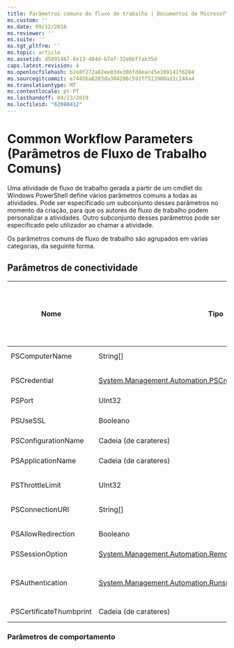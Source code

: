 ```yaml
---
title: Parâmetros comuns do fluxo de trabalho | Documentos da Microsoft
ms.custom: ''
ms.date: 09/12/2016
ms.reviewer: ''
ms.suite: ''
ms.tgt_pltfrm: ''
ms.topic: article
ms.assetid: d5891467-8e13-484d-b7af-32e6bffab35d
caps.latest.revision: 4
ms.openlocfilehash: b2e8f272a82ee03de306fd8eac45e109142f6284
ms.sourcegitcommit: e7445ba8203da304286c591ff513900ad1c244a4
ms.translationtype: MT
ms.contentlocale: pt-PT
ms.lasthandoff: 04/23/2019
ms.locfileid: "62080412"
---
```

# <a name="common-workflow-parameters"></a>Common Workflow Parameters (Parâmetros de Fluxo de Trabalho Comuns)

Uma atividade de fluxo de trabalho gerada a partir de um cmdlet do Windows PowerShell define vários parâmetros comuns a todas as atividades. Pode ser especificado um subconjunto desses parâmetros no momento da criação, para que os autores de fluxo de trabalho podem personalizar a atividades. Outro subconjunto desses parâmetros pode ser especificado pelo utilizador ao chamar a atividade.

Os parâmetros comuns de fluxo de trabalho são agrupados em várias categorias, da seguinte forma.

## <a name="connectivity-parameters"></a>Parâmetros de conectividade

|Nome|Tipo|Descrição|Pode ser especificado pelo utilizador final no tempo de execução?|Pode ser especificado pelo autor do fluxo de trabalho no momento da criação?|Pode ser especificado pelo autor do fluxo de trabalho na Instanciação?|
|----------|----------|-----------------|-----------------------------------------------------|------------------------------------------------------------|-----------------------------------------------------------|
|PSComputerName|String[]|Uma lista de nomes de computador para o qual pretende iniciar trabalhos.|Sim|Sim|Sim|
|PSCredential|[System.Management.Automation.PSCredential](/dotnet/api/System.Management.Automation.PSCredential)|A credencial de autenticação a utilizar para início de sessão para os computadores especificados pelo parâmetro PSComputerName. Este parâmetro é válido apenas se PSComputerName for especificado.|Sim|Sim|Sim|
|PSPort|UInt32|A porta a ser utilizada para executar o fluxo de trabalho.|Sim|Sim|Sim|
|PSUseSSL|Booleano|Utilize o protocolo Secure Sockets Layer (SSL) para estabelecer uma ligação segura para o computador remoto a executar o fluxo de trabalho.|Sim|Sim|Sim|
|PSConfigurationName|Cadeia (de carateres)|A configuração de sessão utilizada para executar o fluxo de trabalho.|Sim|Sim|Sim|
|PSApplicationName|Cadeia (de carateres)|A parte do nome de aplicação da ligação de URI para a execução de fluxo de trabalho. Utilize este parâmetro, apenas quando não estiver a utilizar o parâmetro ConnectionURI.|Sim|Sim|Sim|
|PSThrottleLimit|UInt32|O número máximo de ligações simultâneas que podem ser estabelecidas para executar o fluxo de trabalho.|Sim|TBD|Sim|
|PSConnectionURI|String[]|Uma matriz de URIs completamente qualificado que especifique os pontos de extremidade para as sessões interativas utilizadas para executar o fluxo de trabalho.|Sim|Sim|Sim|
|PSAllowRedirection|Booleano|Especifica se pretende permitir o redireccionamento desta ligação para um URI alternativo a executar o fluxo de trabalho.|Sim|Sim|Sim|
|PSSessionOption|[System.Management.Automation.Remoting.Pssessionoption](/dotnet/api/System.Management.Automation.Remoting.PSSessionOption)|Opções avançadas para a sessão utilizada para executar o fluxo de trabalho.|Sim|Sim|Sim|
|PSAuthentication|[System.Management.Automation.Runspaces.Authenticationmechanism](/dotnet/api/System.Management.Automation.Runspaces.AuthenticationMechanism)|Um valor do [System.Management.Automation.Runspaces.Authenticationmechanism](/dotnet/api/System.Management.Automation.Runspaces.AuthenticationMechanism) enumeração que especifica o mecanismo de autenticação utilizado para autenticar as credenciais do utilizador.|Sim|Sim|Sim|
|PSCertificateThumbprint|Cadeia (de carateres)|O digital certificado de chave pública (X509) de uma conta de utilizador que tenha permissão para executar o fluxo de trabalho.|Sim|Sim|Sim|

### <a name="behavior-parameters"></a>Parâmetros de comportamento